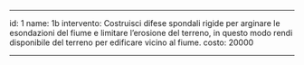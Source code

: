 ---

id: 1
name: 1b
intervento: Costruisci difese spondali rigide per arginare le esondazioni del fiume e limitare l’erosione del terreno, in questo modo rendi disponibile del terreno per edificare vicino al fiume.
costo: 20000

---